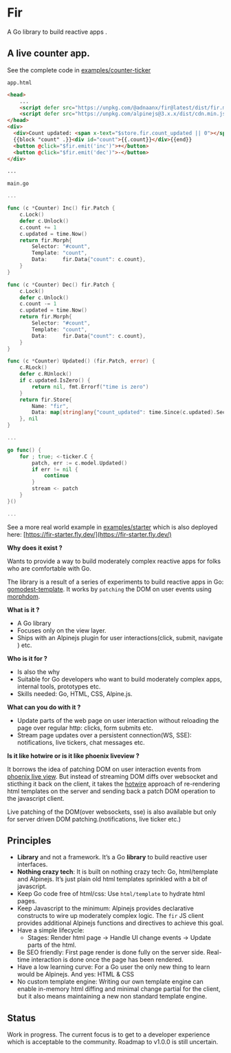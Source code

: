 # Fir

A Go library to build reactive apps .

## A live counter app.

See the complete code in [examples/counter-ticker](./examples/counter-ticker)

`app.html`

```html
<head>
    ...
    <script defer src="https://unpkg.com/@adnaanx/fir@latest/dist/fir.min.js"></script>
	<script defer src="https://unpkg.com/alpinejs@3.x.x/dist/cdn.min.js"></script>
</head>
<div>
  <div>Count updated: <span x-text="$store.fir.count_updated || 0"></span> seconds ago</div>
  {{block "count" .}}<div id="count">{{.count}}</div>{{end}}
  <button @click="$fir.emit('inc')">+</button>
  <button @click="$fir.emit('dec')">-</button>
</div>

...
```

`main.go`

```go
...

func (c *Counter) Inc() fir.Patch {
	c.Lock()
	defer c.Unlock()
	c.count += 1
	c.updated = time.Now()
	return fir.Morph{
		Selector: "#count",
		Template: "count",
		Data:     fir.Data{"count": c.count},
	}
}

func (c *Counter) Dec() fir.Patch {
	c.Lock()
	defer c.Unlock()
	c.count -= 1
	c.updated = time.Now()
	return fir.Morph{
		Selector: "#count",
		Template: "count",
		Data:     fir.Data{"count": c.count},
	}
}

func (c *Counter) Updated() (fir.Patch, error) {
	c.RLock()
	defer c.RUnlock()
	if c.updated.IsZero() {
		return nil, fmt.Errorf("time is zero")
	}
	return fir.Store{
		Name: "fir",
		Data: map[string]any{"count_updated": time.Since(c.updated).Seconds()},
	}, nil
}

...

go func() {
	for ; true; <-ticker.C {
		patch, err := c.model.Updated()
		if err != nil {
			continue
		}
		stream <- patch
	}
}()

...
```



See a more real world example in [examples/starter](./examples/starter/) which is also deployed here: [https://fir-starter.fly.dev/](https://fir-starter.fly.dev/)

**Why does it exist ?**

Wants to provide a way to build moderately complex reactive apps for folks who are comfortable with Go.

The library is a result of a series of experiments to build reactive apps in Go: [gomodest-template](https://github.com/adnaan/gomodest-template). It works by `patching` the DOM on user events using [morphdom](https://github.com/patrick-steele-idem/morphdom).

**What is it ?**
- A Go library
- Focuses only on the view layer.
- Ships with an Alpinejs plugin for user interactions(click, submit, navigate ) etc.

**Who is it for ?**
- Is also the why
- Suitable for Go developers who want to build moderately complex apps, internal tools, prototypes etc.
- Skills needed: Go, HTML, CSS, Alpine.js.

**What can you do with it ?**
- Update parts of the web page on user interaction without reloading the page over regular http: clicks, form submits etc.
- Stream page updates over a persistent connection(WS, SSE): notifications, live tickers, chat messages etc.

**Is it like hotwire or is it like phoenix liveview ?**

It borrows the idea of patching DOM on user interaction events from [phoenix live view](https://hex.pm/packages/phoenix_live_view). But instead of streaming DOM diffs over websocket and sticthing it back on the client, it takes the [hotwire](https://hotwired.dev/) approach of re-rendering html templates on the server and sending back a patch DOM operation to the javascript client. 

Live patching of the DOM(over websockets, sse) is also available but only for server driven DOM patching.(notifications, live ticker etc.)



## Principles

- **Library** and not a framework. It’s a Go **library** to build reactive user interfaces.
- **Nothing crazy tech**: It is built on nothing crazy tech: Go, html/template and Alpinejs. It’s just plain old html templates sprinkled with a bit of javascript.
- Keep Go code free of html/css: Use `html/template` to hydrate html pages.
- Keep Javascript to the minimum: Alpinejs provides declarative constructs to wire up moderately complex logic. The `fir` JS client provides additional Alpinejs functions and directives to achieve this goal.
- Have a simple lifecycle:
  - Stages: Render html page -> Handle UI change events → Update parts of the html.
- Be SEO friendly: First page render is done fully on the server side. Real-time interaction is done once the page has been rendered.
- Have a low learning curve: For a Go user the only new thing to learn would be Alpinejs. And yes: HTML & CSS
- No custom template engine: Writing our own template engine can enable in-memory html diffing and minimal change partial for the client, but it also means maintaining a new non standard template engine.


## Status

Work in progress. The current focus is to get to a developer experience which is acceptable to the community. Roadmap to v1.0.0 is still uncertain.